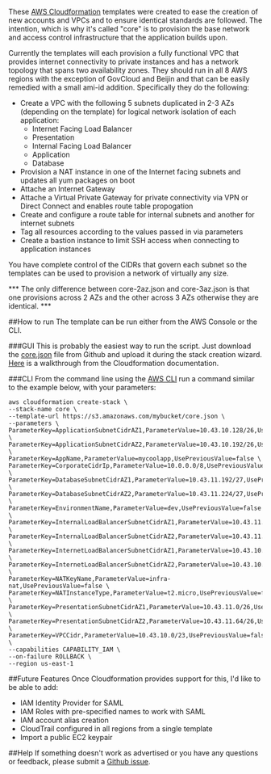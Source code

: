 These [AWS Cloudformation](http://aws.amazon.com/cloudformation/) templates were created to ease the creation of new accounts and VPCs and to ensure identical standards are followed. The intention, which is why it's called "core" is to provision the base network and access control infrastructure that the application builds upon.

Currently the templates will each provision a fully functional VPC that provides internet connectivity to private instances and has a network topology that spans two availability zones. They should run in all 8 AWS regions with the exception of GovCloud and Beijin and that can be easily remedied with a small ami-id addition. Specifically they do the following:

* Create a VPC with the following 5 subnets duplicated in 2-3 AZs (depending on the template) for logical network isolation of each application:
	* Internet Facing Load Balancer
	* Presentation
	* Internal Facing Load Balancer
	* Application
	* Database
* Provision a NAT instance in one of the Internet facing subnets and updates all yum packages on boot
* Attache an Internet Gateway
* Attache a Virtual Private Gateway for private connectivity via VPN or Direct Connect and enables route table propogation
* Create and configure a route table for internal subnets and another for internet subnets
* Tag all resources according to the values passed in via parameters
* Create a bastion instance to limit SSH access when connecting to application instances

You have complete control of the CIDRs that govern each subnet so the templates can be used to provision a network of virtually any size.

*** The only difference between core-2az.json and core-3az.json is that one provisions across 2 AZs and the other across 3 AZs otherwise they are identical. ***


##How to run
The template can be run either from the AWS Console or the CLI.

###GUI
This is probably the easiest way to run the script. Just download the [core.json](https://github.com/alanwill/cfn-core/blob/master/core.json) file from Github and upload it during the stack creation wizard. [Here](http://docs.aws.amazon.com/AWSCloudFormation/latest/UserGuide/cfn-console-create-stack.html) is a walkthrough from the Cloudformation documentation.

###CLI
From the command line using the [AWS CLI](http://aws.amazon.com/cli/) run a command similar to the example below, with your parameters:

```
aws cloudformation create-stack \
--stack-name core \
--template-url https://s3.amazonaws.com/mybucket/core.json \
--parameters \
ParameterKey=ApplicationSubnetCidrAZ1,ParameterValue=10.43.10.128/26,UsePreviousValue=false \
ParameterKey=ApplicationSubnetCidrAZ2,ParameterValue=10.43.10.192/26,UsePreviousValue=false \
ParameterKey=AppName,ParameterValue=mycoolapp,UsePreviousValue=false \
ParameterKey=CorporateCidrIp,ParameterValue=10.0.0.0/8,UsePreviousValue=false \
ParameterKey=DatabaseSubnetCidrAZ1,ParameterValue=10.43.11.192/27,UsePreviousValue=false \
ParameterKey=DatabaseSubnetCidrAZ2,ParameterValue=10.43.11.224/27,UsePreviousValue=false \
ParameterKey=EnvironmentName,ParameterValue=dev,UsePreviousValue=false \
ParameterKey=InternalLoadBalancerSubnetCidrAZ1,ParameterValue=10.43.11.128/27,UsePreviousValue=false \
ParameterKey=InternalLoadBalancerSubnetCidrAZ2,ParameterValue=10.43.11.160/27,UsePreviousValue=false \
ParameterKey=InternetLoadBalancerSubnetCidrAZ1,ParameterValue=10.43.10.0/26,UsePreviousValue=false \
ParameterKey=InternetLoadBalancerSubnetCidrAZ2,ParameterValue=10.43.10.64/26,UsePreviousValue=false \
ParameterKey=NATKeyName,ParameterValue=infra-nat,UsePreviousValue=false \
ParameterKey=NATInstanceType,ParameterValue=t2.micro,UsePreviousValue=false \
ParameterKey=PresentationSubnetCidrAZ1,ParameterValue=10.43.11.0/26,UsePreviousValue=false \
ParameterKey=PresentationSubnetCidrAZ2,ParameterValue=10.43.11.64/26,UsePreviousValue=false \
ParameterKey=VPCCidr,ParameterValue=10.43.10.0/23,UsePreviousValue=false \
--capabilities CAPABILITY_IAM \
--on-failure ROLLBACK \
--region us-east-1
```


##Future Features
Once Cloudformation provides support for this, I'd like to be able to add:

* IAM Identity Provider for SAML
* IAM Roles with pre-specified names to work with SAML
* IAM account alias creation
* CloudTrail configured in all regions from a single template
* Import a public EC2 keypair

##Help
If something doesn't work as advertised or you have any questions or feedback, please submit a [Github issue](https://github.com/alanwill/cfn-core/issues/new).

